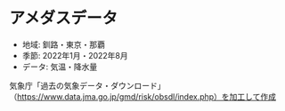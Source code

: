 # アメダスデータ

- 地域: 釧路・東京・那覇
- 季節: 2022年1月・2022年8月
- データ: 気温・降水量

気象庁「過去の気象データ・ダウンロード」 （https://www.data.jma.go.jp/gmd/risk/obsdl/index.php）を加工して作成
